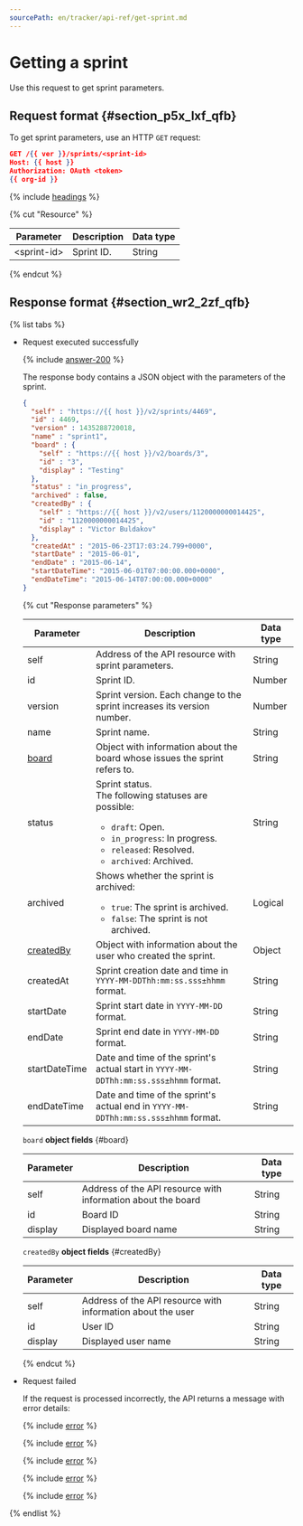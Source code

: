 ```yaml
---
sourcePath: en/tracker/api-ref/get-sprint.md
---
```

# Getting a sprint

Use this request to get sprint parameters.

## Request format {#section_p5x_lxf_qfb}

To get sprint parameters, use an HTTP `GET` request:

```json
GET /{{ ver }}/sprints/<sprint-id>
Host: {{ host }}
Authorization: OAuth <token>
{{ org-id }}
```

{% include [headings](../_includes/tracker/api/headings.md) %}

{% cut "Resource" %}

| Parameter | Description | Data type |
| --- | --- | --- |
| \<sprint-id\> | Sprint ID. | String |

{% endcut %}

## Response format {#section_wr2_2zf_qfb}

{% list tabs %}

- Request executed successfully

    {% include [answer-200](../_includes/tracker/api/answer-200.md) %}

    The response body contains a JSON object with the parameters of the sprint.

    ```json
    {
      "self" : "https://{{ host }}/v2/sprints/4469",
      "id" : 4469,
      "version" : 1435288720018,
      "name" : "sprint1",
      "board" : {
        "self" : "https://{{ host }}/v2/boards/3",
        "id" : "3",
        "display" : "Testing"
      },
      "status" : "in_progress",
      "archived" : false,
      "createdBy" : {
        "self" : "https://{{ host }}/v2/users/1120000000014425",
        "id" : "1120000000014425",
        "display" : "Victor Buldakov"
      },
      "createdAt" : "2015-06-23T17:03:24.799+0000",
      "startDate" : "2015-06-01",
      "endDate" : "2015-06-14",
      "startDateTime": "2015-06-01T07:00:00.000+0000",
      "endDateTime": "2015-06-14T07:00:00.000+0000"
    }
    ```

    {% cut "Response parameters" %}

    | Parameter | Description | Data type |
    | -------- | -------- | ---------- |
    | self | Address of the API resource with sprint parameters. | String |
    | id | Sprint ID. | Number |
    | version | Sprint version. Each change to the sprint increases its version number. | Number |
    | name | Sprint name. | String |
    | [board](#board) | Object with information about the board whose issues the sprint refers to. | String |
    | status | Sprint status. <br/>The following statuses are possible:<ul><li>`draft`: Open.</li><li>`in_progress`: In progress.</li><li>`released`: Resolved.</li><li>`archived`: Archived.</li></ul> | String |
    | archived | Shows whether the sprint is archived:<ul><li>`true`: The sprint is archived.</li><li>`false`: The sprint is not archived.</li></ul> | Logical |
    | [createdBy](#createdBy) | Object with information about the user who created the sprint. | Object |
    | createdAt | Sprint creation date and time in ```YYYY-MM-DDThh:mm:ss.sss±hhmm``` format. | String |
    | startDate | Sprint start date in ```YYYY-MM-DD``` format. | String |
    | endDate | Sprint end date in ```YYYY-MM-DD``` format. | String |
    | startDateTime | Date and time of the sprint's actual start in ```YYYY-MM-DDThh:mm:ss.sss±hhmm``` format. | String |
    | endDateTime | Date and time of the sprint's actual end in ```YYYY-MM-DDThh:mm:ss.sss±hhmm``` format. | String |

    `board` **object fields** {#board}

    | Parameter | Description | Data type |
    | -------- | -------- | ---------- |
    | self | Address of the API resource with information about the board | String |
    | id | Board ID | String |
    | display | Displayed board name | String |

    `createdBy` **object fields** {#createdBy}

    | Parameter | Description | Data type |
    | -------- | -------- | ---------- |
    | self | Address of the API resource with information about the user | String |
    | id | User ID | String |
    | display | Displayed user name | String |

    {% endcut %}

- Request failed

    If the request is processed incorrectly, the API returns a message with error details:

    {% include [error](../_includes/tracker/api/answer-error-400.md) %}

    {% include [error](../_includes/tracker/api/answer-error-403.md) %}

    {% include [error](../_includes/tracker/api/answer-error-404.md) %}

    {% include [error](../_includes/tracker/api/answer-error-500.md) %}

    {% include [error](../_includes/tracker/api/answer-error-503.md) %}

{% endlist %}
